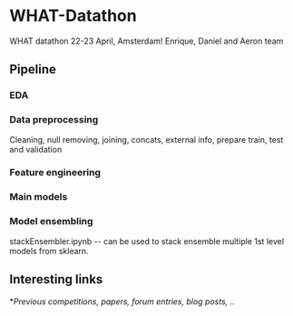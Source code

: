 # WHAT-Datathon
WHAT datathon 22-23 April, Amsterdam! Enrique, Daniel and Aeron team


## Pipeline


### EDA

### Data preprocessing
Cleaning, null removing, joining, concats, external info, prepare train, test and validation

### Feature engineering


### Main models


### Model ensembling

stackEnsembler.ipynb -- can be used to stack ensemble multiple 1st level models from sklearn.


## Interesting links
**Previous competitions, papers, forum entries, blog posts, ..*
